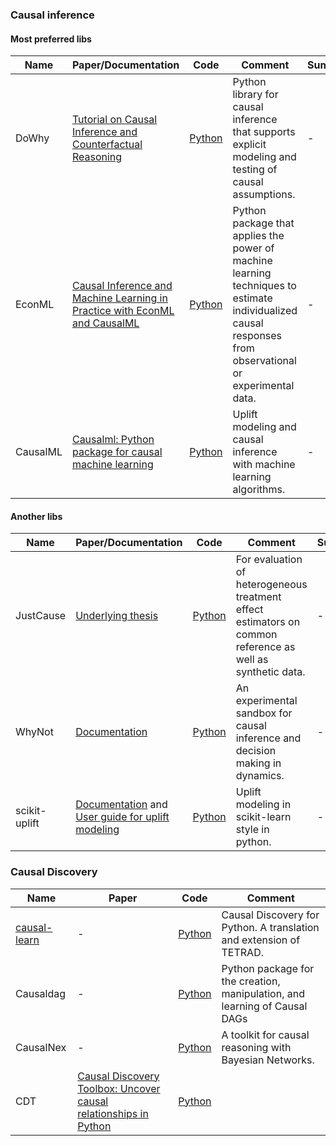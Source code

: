 



### Causal inference
#### Most preferred libs
|Name|Paper/Documentation|Code|Comment|Summary|
|---|---|---|---|---|
|DoWhy|[Tutorial on Causal Inference and Counterfactual Reasoning](http://causalinference.gitlab.io/kdd-tutorial/)|[Python](https://github.com/microsoft/dowhy)|Python library for causal inference that supports explicit modeling and testing of causal assumptions.|-|
|EconML|[Causal Inference and Machine Learning in Practice with EconML and CausalML](https://causal-machine-learning.github.io/kdd2021-tutorial/)|[Python](https://econml.azurewebsites.net/spec/spec.html)|Python package that applies the power of machine learning techniques to estimate individualized causal responses from observational or experimental data.|-|
|CausalML|[Causalml: Python package for causal machine learning](https://arxiv.org/pdf/2002.11631.pdf)|[Python](https://github.com/uber/causalml)|Uplift modeling and causal inference with machine learning algorithms.|-|

####  Another libs
|Name|Paper/Documentation|Code|Comment|Summary|
|---|---|---|---|---|
|JustCause|[Underlying thesis](https://justcause.readthedocs.io/en/latest/_downloads/e054f7a0fc9cf9e680173600cb4b4350/thesis-mfranz.pdf)|[Python](https://github.com/inovex/justcause)|For evaluation of heterogeneous treatment effect estimators on common reference as well as synthetic data.|-|
|WhyNot|[Documentation](https://whynot.readthedocs.io/en/latest/)|[Python](https://github.com/zykls/whynot)|An experimental sandbox for causal inference and decision making in dynamics.|-|
|scikit-uplift|[Documentation](https://www.uplift-modeling.com/en/latest/index.html) and [User guide for uplift modeling](https://www.uplift-modeling.com/en/latest/user_guide/index.html)|[Python](https://github.com/maks-sh/scikit-uplift)|Uplift modeling in scikit-learn style in python. |-|

### Causal Discovery
|Name|Paper|Code|Comment|
|---|---|---|---|
|[causal-learn](https://causal-learn.readthedocs.io/en/latest/)|-|[Python](https://github.com/cmu-phil/causal-learn)|Causal Discovery for Python. A translation and extension of TETRAD.|
|Causaldag|-|[Python](https://github.com/uhlerlab/causaldag)|Python package for the creation, manipulation, and learning of Causal DAGs|
|CausalNex|-|[Python](https://github.com/quantumblacklabs/causalnex)|A toolkit for causal reasoning with Bayesian Networks.|
|CDT|[Causal Discovery Toolbox: Uncover causal relationships in Python](https://arxiv.org/pdf/1903.02278)|[Python](https://github.com/Diviyan-Kalainathan/CausalDiscoveryToolbox)||



